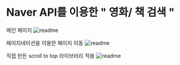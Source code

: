 # Naver API를 이용한 " 영화/ 책 검색 "

메인 페이지
![readme](readme1.jpeg)

페이지네이션을 이용한 페이지 이동
![readme](readme3.jpeg)

직접 만든 scroll to top 라이브러리 적용
![readme](readme2.jpeg)
